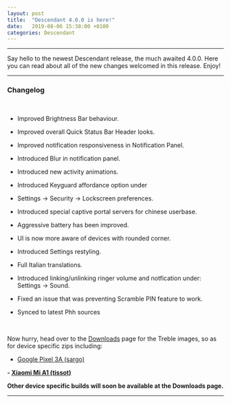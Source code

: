 ```yaml
---
layout: post
title:  "Descendant 4.0.0 is here!"
date:   2019-08-06 15:38:00 +0100
categories: Descendant
---
```


<hr>

Say hello to the newest Descendant release, the much awaited 4.0.0.
Here you can read about all of the new changes welcomed in this release. Enjoy!

<hr>

### Changelog 

<br>

- Improved Brightness Bar behaviour.
- Improved overall Quick Status Bar Header looks. 
- Improved notification responsiveness in Notification Panel. 
- Introduced Blur in notification panel. 
- Introduced new activity animations. 
- Introduced Keyguard affordance option under 
- Settings -> Security -> Lockscreen preferences.
- Introduced special captive portal servers for chinese userbase.
- Aggressive battery has been improved.
- UI is now more aware of devices with rounded corner.
- Introduced Settings restyling.
- Full Italian translations.
- Introduced linking/unlinking ringer volume and notfication under:
  Settings -> Sound.
- Fixed an issue that was preventing Scramble PIN feature to work.

- Synced to latest Phh sources

<br>

Now hurry, head over to the <a href="https://descendant.me/downloads/">Downloads</a> page for the Treble images, so as for device specific zips including:

- <a href="https://forum.xda-developers.com/pixel-3a/development/rom-descendant-3-1-1-pixel-3a-t3948814" rel="nofollow">Google Pixel 3A (sargo)</a>
<b>
- <a href="https://forum.xda-developers.com/mi-a1/development/spapril-descendant-xiaomi-mi-a1-t3917698" rel="nofollow">Xiaomi Mi A1 (tissot)</a>

Other device specific builds will soon be available at the Downloads page.

<hr>
